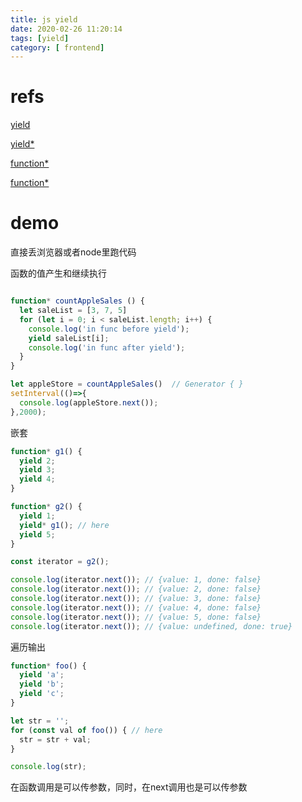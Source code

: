 ```yaml
---
title: js yield
date: 2020-02-26 11:20:14
tags: [yield]
category: [ frontend]
---
```


# refs

[yield](https://developer.mozilla.org/en-US/docs/Web/JavaScript/Reference/Operators/yield)

[yield*](https://developer.mozilla.org/en-US/docs/Web/JavaScript/Reference/Operators/yield*)

[function*](https://developer.mozilla.org/en-US/docs/Web/JavaScript/Reference/Operators/function*)

[function*](https://developer.mozilla.org/en-US/docs/Web/JavaScript/Reference/Statements/function*)

# demo

直接丢浏览器或者node里跑代码

函数的值产生和继续执行

```js

function* countAppleSales () {
  let saleList = [3, 7, 5]
  for (let i = 0; i < saleList.length; i++) {
    console.log('in func before yield');
    yield saleList[i];
    console.log('in func after yield');
  }
}

let appleStore = countAppleSales()  // Generator { }
setInterval(()=>{
  console.log(appleStore.next());
},2000);
```

嵌套

```js
function* g1() {
  yield 2;
  yield 3;
  yield 4;
}

function* g2() {
  yield 1;
  yield* g1(); // here
  yield 5;
}

const iterator = g2();

console.log(iterator.next()); // {value: 1, done: false}
console.log(iterator.next()); // {value: 2, done: false}
console.log(iterator.next()); // {value: 3, done: false}
console.log(iterator.next()); // {value: 4, done: false}
console.log(iterator.next()); // {value: 5, done: false}
console.log(iterator.next()); // {value: undefined, done: true}
```

遍历输出

```js
function* foo() {
  yield 'a';
  yield 'b';
  yield 'c';
}

let str = '';
for (const val of foo()) { // here
  str = str + val;
}

console.log(str);
```

在函数调用是可以传参数，同时，在next调用也是可以传参数
